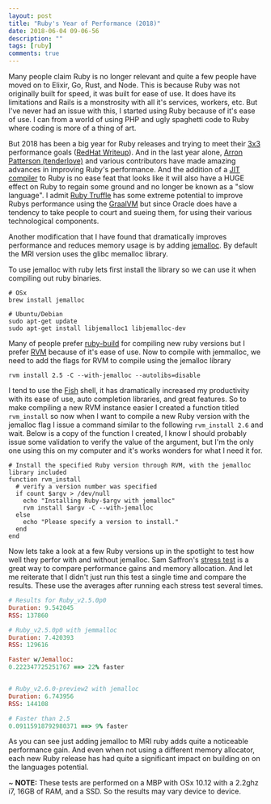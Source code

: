 ```yaml
---
layout: post
title: "Ruby's Year of Performance (2018)"
date: 2018-06-04 09-06-56
description: ""
tags: [ruby]
comments: true
---
```

Many people claim Ruby is no longer relevant and quite a few people have moved on to Elixir, Go, Rust, and Node.
This is because Ruby was not originally built for speed, it was built for ease of use.
It does have its limitations and Rails is a monstrosity with all it's services, workers, etc.
But I've never had an issue with this, I started using Ruby because of it's ease of use.
I can from a world of using PHP and ugly spaghetti code to Ruby where coding is more of a thing of art.

But 2018 has been a big year for Ruby releases and trying to meet their [3x3](https://blog.heroku.com/ruby-3-by-3) performance goals ([RedHat Writeup](https://developers.redhat.com/blog/2018/03/22/ruby-3x3-performance-goal/)). And in the last year alone, [Arron Patterson (tenderlove)](https://twitter.com/tenderlove) and various contributors have made amazing advances in improving Ruby's performance. And the addition of a [JIT compiler](https://www.ruby-lang.org/en/news/2018/05/31/ruby-2-6-0-preview2-released/) to Ruby is no ease feat that looks like it will also have a HUGE effect on Ruby to regain some ground and no longer be known as a "slow language".
I admit [Ruby Truffle](https://github.com/oracle/truffleruby) has some extreme potential to improve Rubys performance using the [GraalVM](https://www.graalvm.org/) but since Oracle does have a tendency to take people to court and sueing them, for using their various technological components.

Another modification that I have found that dramatically improves performance and reduces memory usage is by adding [jemalloc](http://jemalloc.net/). By default the MRI version uses the glibc memalloc library.

To use jemalloc with ruby lets first install the library so we can use it when compiling out ruby binaries.
```shell
# OSx
brew install jemalloc

# Ubuntu/Debian
sudo apt-get update
sudo apt-get install libjemalloc1 libjemalloc-dev
```

Many of people prefer [ruby-build](https://github.com/rbenv/ruby-build) for compiling new ruby versions but I prefer [RVM](https://rvm.io/) because of it's ease of use. Now to compile with jemmalloc, we need to add the flags for RVM to compile using the jemalloc library
```shell
rvm install 2.5 -C --with-jemalloc --autolibs=disable
```

I tend to use the [Fish](https://fishshell.com/) shell, it has dramatically increased my productivity with its ease of use, auto completion libraries, and great features. So to make compiling a new RVM instance easier I created a function titled `rvm_install` so now when I want to compile a new Ruby version with the jemalloc flag I issue a command similar to the following `rvm_install 2.6` and wait. Below is a copy of the function I created, I know I should probably issue some validation to verify the value of the argument, but I'm the only one using this on my computer and it's works wonders for what I need it for.
```shell
# Install the specified Ruby version through RVM, with the jemalloc library included
function rvm_install
  # verify a version number was specified
  if count $argv > /dev/null
    echo "Installing Ruby-$argv with jemalloc"
    rvm install $argv -C --with-jemalloc
  else
    echo "Please specify a version to install."
  end
end
```


Now lets take a look at a few Ruby versions up in the spotlight to test how well they perfor with and without jemalloc. Sam Saffron's [stress test](https://github.com/SamSaffron/allocator_bench/blob/master/stress_mem.rb) is a great way to compare performance gains and memory allocation. And let me reiterate that I didn't just run this test a single time and compare the results. These use the averages after running each stress test several times.

```ruby
# Results for Ruby_v2.5.0p0
Duration: 9.542045
RSS: 137860

# Ruby_v2.5.0p0 with jemmalloc
Duration: 7.420393
RSS: 129616

Faster w/Jemalloc:
0.222347725251767 ==> 22% faster


# Ruby_v2.6.0-preview2 with jemalloc
Duration: 6.743956
RSS: 144108

# Faster than 2.5
0.09115918792980371 ==> 9% faster
```

As you can see just adding jemalloc to MRI ruby adds quite a noticeable performance gain. And even when not using a different memory allocator, each new Ruby release has had quite a significant impact on building on on the languages potential.

~ **NOTE:** These tests are performed on a MBP with OSx 10.12 with a 2.2ghz i7, 16GB of RAM, and a SSD. So the results may vary device to device.
